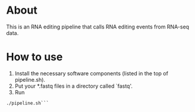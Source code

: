 # About
This is an RNA editing pipeline that calls RNA editing events from RNA-seq data.

# How to use
1. Install the necessary software components (listed in the top of pipeline.sh).
2. Put your *.fastq files in a directory called `fastq'.
3. Run
```chmod +x pipeline.sh
./pipeline.sh```